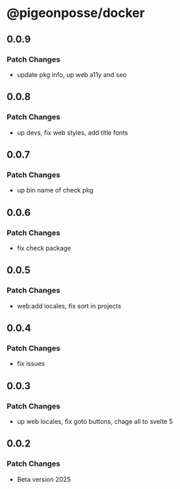 # @pigeonposse/docker

## 0.0.9

### Patch Changes

- update pkg info, up web a11y and seo

## 0.0.8

### Patch Changes

- up devs, fix web styles, add title fonts

## 0.0.7

### Patch Changes

- up bin name of check pkg

## 0.0.6

### Patch Changes

- fix check package

## 0.0.5

### Patch Changes

- web:add locales, fix sort in projects

## 0.0.4

### Patch Changes

- fix issues

## 0.0.3

### Patch Changes

- up web locales, fix goto buttons, chage all to svelte 5

## 0.0.2

### Patch Changes

- Beta version 2025
